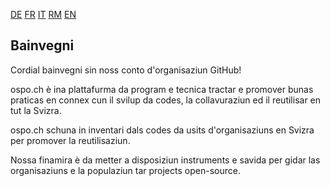 [DE](./README.de.md) [FR](./README.fr.md) [IT](./README.it.md) [RM](./README.rm.md) [EN](./README.md)

## Bainvegni

Cordial bainvegni sin noss conto d'organisaziun GitHub!

ospo.ch è ina plattafurma da program e tecnica tractar e promover bunas praticas en connex cun il svilup da codes, la collavuraziun ed il reutilisar en tut la Svizra.

ospo.ch schuna in inventari dals codes da usits d'organisaziuns en Svizra per promover la reutilisaziun.

Nossa finamira è da metter a disposiziun instruments e savida per gidar las organisaziuns e la populaziun tar projects open-source.
